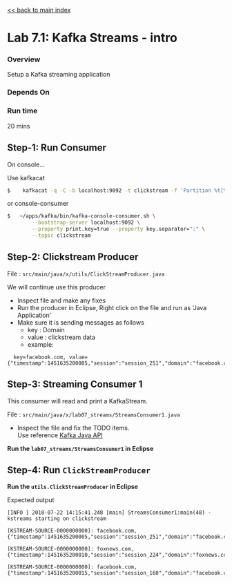 <link rel='stylesheet' href='../assets/css/main.css'/>

[<< back to main index](../README.md)

# Lab 7.1: Kafka Streams - intro

### Overview
Setup a Kafka streaming application

### Depends On

### Run time
20 mins

## Step-1: Run Consumer

On console...

Use kafkacat

```bash
$    kafkacat -q -C -b localhost:9092 -t clickstream -f 'Partition %t[%p], offset: %o, key: %k, value: %s\n'
```

or console-consumer

```bash
$   ~/apps/kafka/bin/kafka-console-consumer.sh \
        --bootstrap-server localhost:9092 \
        --property print.key=true --property key.separator=":" \
        --topic clickstream
```

## Step-2: Clickstream Producer

File : `src/main/java/x/utils/ClickStreamProducer.java`  

We will  continue use this producer

* Inspect file and make any fixes
* Run the producer in Eclipse, Right click on the file and run as 'Java Application'
* Make sure it is sending messages as follows
  - key : Domain
  - value : clickstream data
  - example:

```console
  key=facebook.com, value={"timestamp":1451635200005,"session":"session_251","domain":"facebook.com","cost":91,"user":"user_16","campaign":"campaign_5","ip":"ip_67","action":"clicked"}
```

## Step-3:  Streaming Consumer 1

This consumer will read and print a KafkaStream.

File : `src/main/java/x/lab07_streams/StreamsConsumer1.java`

* Inspect the file and fix the TODO items.  
Use reference [Kafka Java API](https://kafka.apache.org/0102/javadoc/index.html)

**Run the `lab07_streams/StreamsConsumer1` in Eclipse**

## Step-4: Run `ClickStreamProducer`

**Run the `utils.ClickStreamProducer` in Eclipse**

Expected output

```console
[INFO ] 2018-07-22 14:15:41.248 [main] StreamsConsumer1:main(48) - kstreams starting on clickstream

[KSTREAM-SOURCE-0000000000]: facebook.com, {"timestamp":1451635200005,"session":"session_251","domain":"facebook.com","cost":91,"user":"user_16","campaign":"campaign_5","ip":"ip_67","action":"clicked"}

[KSTREAM-SOURCE-0000000000]: foxnews.com, {"timestamp":1451635200010,"session":"session_224","domain":"foxnews.com","cost":17,"user":"user_89","campaign":"campaign_4","ip":"ip_57","action":"viewed"}

[KSTREAM-SOURCE-0000000000]: facebook.com, {"timestamp":1451635200015,"session":"session_160","domain":"facebook.com","cost":73,"user":"user_53","campaign":"campaign_1","ip":"ip_20","action":"blocked"}
```
